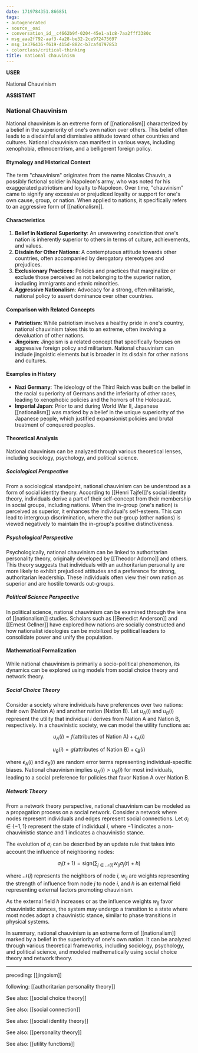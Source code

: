 ```yaml
---
date: 1719784351.866851
tags:
- autogenerated
- source__oai
- conversation_id__c4662b9f-0204-45e1-a1c8-7aa2fff3380c
- msg_aaa2f792-aaf3-4a28-be32-2ce972475697
- msg_1e376436-f619-415d-882c-b7caf4797853
- colorclass/critical-thinking
title: national chauvinism
---
```


**USER**

National Chauvinism


**ASSISTANT**

### National Chauvinism

National chauvinism is an extreme form of [[nationalism]] characterized by a belief in the superiority of one's own nation over others. This belief often leads to a disdainful and dismissive attitude toward other countries and cultures. National chauvinism can manifest in various ways, including xenophobia, ethnocentrism, and a belligerent foreign policy.

#### Etymology and Historical Context

The term "chauvinism" originates from the name Nicolas Chauvin, a possibly fictional soldier in Napoleon's army, who was noted for his exaggerated patriotism and loyalty to Napoleon. Over time, "chauvinism" came to signify any excessive or prejudiced loyalty or support for one's own cause, group, or nation. When applied to nations, it specifically refers to an aggressive form of [[nationalism]].

#### Characteristics

1. **Belief in National Superiority**: An unwavering conviction that one's nation is inherently superior to others in terms of culture, achievements, and values.
2. **Disdain for Other Nations**: A contemptuous attitude towards other countries, often accompanied by derogatory stereotypes and prejudices.
3. **Exclusionary Practices**: Policies and practices that marginalize or exclude those perceived as not belonging to the superior nation, including immigrants and ethnic minorities.
4. **Aggressive Nationalism**: Advocacy for a strong, often militaristic, national policy to assert dominance over other countries.

#### Comparison with Related Concepts

- **Patriotism**: While patriotism involves a healthy pride in one's country, national chauvinism takes this to an extreme, often involving a devaluation of other nations.
- **Jingoism**: Jingoism is a related concept that specifically focuses on aggressive foreign policy and militarism. National chauvinism can include jingoistic elements but is broader in its disdain for other nations and cultures.

#### Examples in History

- **Nazi Germany**: The ideology of the Third Reich was built on the belief in the racial superiority of Germans and the inferiority of other races, leading to xenophobic policies and the horrors of the Holocaust.
- **Imperial Japan**: Prior to and during World War II, Japanese [[nationalism]] was marked by a belief in the unique superiority of the Japanese people, which justified expansionist policies and brutal treatment of conquered peoples.

#### Theoretical Analysis

National chauvinism can be analyzed through various theoretical lenses, including sociology, psychology, and political science.

##### Sociological Perspective

From a sociological standpoint, national chauvinism can be understood as a form of social identity theory. According to [[Henri Tajfel]]'s social identity theory, individuals derive a part of their self-concept from their membership in social groups, including nations. When the in-group (one's nation) is perceived as superior, it enhances the individual's self-esteem. This can lead to intergroup discrimination, where the out-group (other nations) is viewed negatively to maintain the in-group's positive distinctiveness.

##### Psychological Perspective

Psychologically, national chauvinism can be linked to authoritarian personality theory, originally developed by [[Theodor Adorno]] and others. This theory suggests that individuals with an authoritarian personality are more likely to exhibit prejudiced attitudes and a preference for strong, authoritarian leadership. These individuals often view their own nation as superior and are hostile towards out-groups.

##### Political Science Perspective

In political science, national chauvinism can be examined through the lens of [[nationalism]] studies. Scholars such as [[Benedict Anderson]] and [[Ernest Gellner]] have explored how nations are socially constructed and how nationalist ideologies can be mobilized by political leaders to consolidate power and unify the population.

#### Mathematical Formalization

While national chauvinism is primarily a socio-political phenomenon, its dynamics can be explored using models from social choice theory and network theory.

##### Social Choice Theory

Consider a society where individuals have preferences over two nations: their own (Nation A) and another nation (Nation B). Let $u_A(i)$ and $u_B(i)$ represent the utility that individual $i$ derives from Nation A and Nation B, respectively. In a chauvinistic society, we can model the utility functions as:

$$
u_A(i) = f(\text{attributes of Nation A}) + \epsilon_A(i)
$$

$$
u_B(i) = g(\text{attributes of Nation B}) + \epsilon_B(i)
$$

where $\epsilon_A(i)$ and $\epsilon_B(i)$ are random error terms representing individual-specific biases. National chauvinism implies $u_A(i) > u_B(i)$ for most individuals, leading to a social preference for policies that favor Nation A over Nation B.

##### Network Theory

From a network theory perspective, national chauvinism can be modeled as a propagation process on a social network. Consider a network where nodes represent individuals and edges represent social connections. Let $\sigma_i \in \{-1, 1\}$ represent the state of individual $i$, where $-1$ indicates a non-chauvinistic stance and $1$ indicates a chauvinistic stance.

The evolution of $\sigma_i$ can be described by an update rule that takes into account the influence of neighboring nodes:

$$
\sigma_i(t+1) = \text{sign}\left(\sum_{j \in \mathcal{N}(i)} w_{ij} \sigma_j(t) + h \right)
$$

where $\mathcal{N}(i)$ represents the neighbors of node $i$, $w_{ij}$ are weights representing the strength of influence from node $j$ to node $i$, and $h$ is an external field representing external factors promoting chauvinism.

As the external field $h$ increases or as the influence weights $w_{ij}$ favor chauvinistic stances, the system may undergo a transition to a state where most nodes adopt a chauvinistic stance, similar to phase transitions in physical systems.

In summary, national chauvinism is an extreme form of [[nationalism]] marked by a belief in the superiority of one's own nation. It can be analyzed through various theoretical frameworks, including sociology, psychology, and political science, and modeled mathematically using social choice theory and network theory.


---

preceding: [[jingoism]]  


following: [[authoritarian personality theory]]

See also: [[social choice theory]]


See also: [[social connection]]


See also: [[social identity theory]]


See also: [[personality theory]]


See also: [[utility functions]]